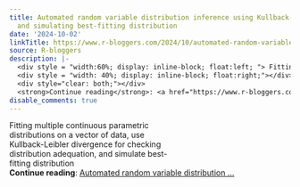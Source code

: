 ```yaml
---
title: Automated random variable distribution inference using Kullback-Leibler divergence
  and simulating best-fitting distribution
date: '2024-10-02'
linkTitle: https://www.r-bloggers.com/2024/10/automated-random-variable-distribution-inference-using-kullback-leibler-divergence-and-simulating-best-fitting-distribution/
source: R-bloggers
description: |-
  <div style = "width:60%; display: inline-block; float:left; "> Fitting multiple continuous parametric distributions on a vector of data, use Kullback-Leibler divergence for checking distribution adequation, and simulate best-fitting distribution</div>
  <div style = "width: 40%; display: inline-block; float:right;"></div>
  <div style="clear: both;"></div>
  <strong>Continue reading</strong>: <a href="https://www.r-bloggers.com/2024/10/automated-random-variable-distribution-inference-using-kullback-leibler-divergence-and-simulating-best-fitting-distribution/">Automated random variable distribution ...
disable_comments: true
---
```

<div style = "width:60%; display: inline-block; float:left; "> Fitting multiple continuous parametric distributions on a vector of data, use Kullback-Leibler divergence for checking distribution adequation, and simulate best-fitting distribution</div>
<div style = "width: 40%; display: inline-block; float:right;"></div>
<div style="clear: both;"></div>
<strong>Continue reading</strong>: <a href="https://www.r-bloggers.com/2024/10/automated-random-variable-distribution-inference-using-kullback-leibler-divergence-and-simulating-best-fitting-distribution/">Automated random variable distribution ...